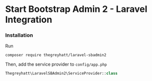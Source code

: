 # Start Bootstrap Admin 2 - Laravel Integration

### Installation

Run
```
composer require thegreyhatt/laravel-sbadmin2
```
Then, add the service provider to `config/app.php`

```php
Thegreyhatt\LaravelSBAdmin2\ServiceProvider::class
```
